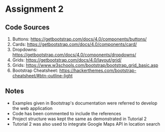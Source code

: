 # Assignment 2

## Code Sources
1. Buttons: https://getbootstrap.com/docs/4.0/components/buttons/
2. Cards: https://getbootstrap.com/docs/4.0/components/card/
3. Dropdowns: https://getbootstrap.com/docs/4.0/components/dropdowns/
4. Grids: https://getbootstrap.com/docs/4.0/layout/grid/
5. Grids: https://www.w3schools.com/bootstrap/bootstrap_grid_basic.asp
6. Bootstrap Cheatsheet: https://hackerthemes.com/bootstrap-cheatsheet/#btn-outline-light

## Notes
- Examples given in Bootstrap's documentation were referred to develop the web application
- Code has been commented to include the references
- Project structure was kept the same as demonstrated in Tutorial 2
- Tutorial 2 was also used to integrate Google Maps API in location search